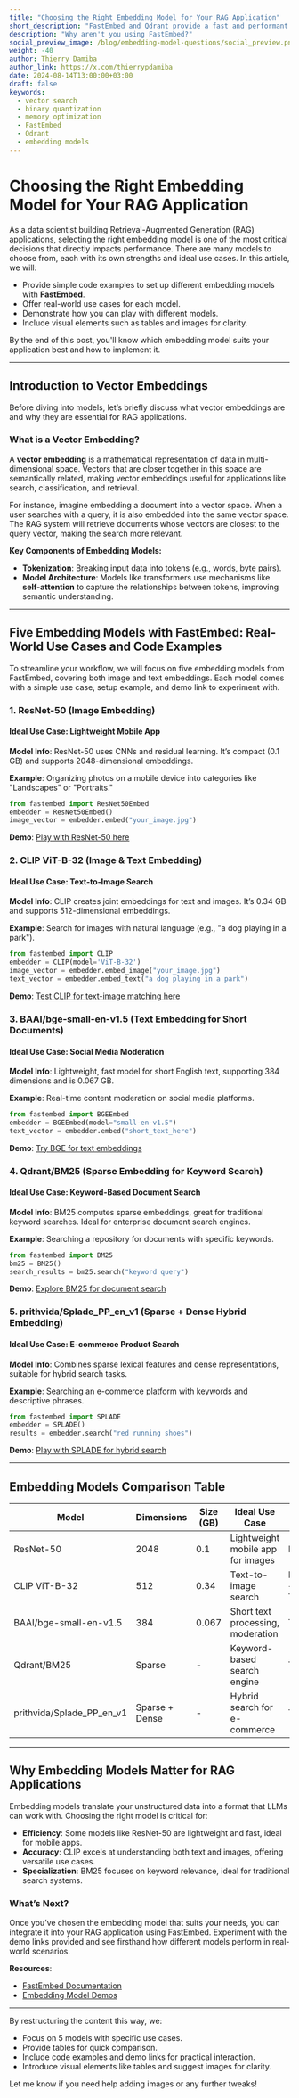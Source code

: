 ```yaml
---
title: "Choosing the Right Embedding Model for Your RAG Application"
short_description: "FastEmbed and Qdrant provide a fast and performant option for your AI Application"
description: "Why aren't you using FastEmbed?"
social_preview_image: /blog/embedding-model-questions/social_preview.png
weight: -40
author: Thierry Damiba
author_link: https://x.com/thierrypdamiba 
date: 2024-08-14T13:00:00+03:00
draft: false
keywords:
  - vector search
  - binary quantization
  - memory optimization
  - FastEmbed
  - Qdrant
  - embedding models
---
```


# Choosing the Right Embedding Model for Your RAG Application

As a data scientist building Retrieval-Augmented Generation (RAG) applications, selecting the right embedding model is one of the most critical decisions that directly impacts performance. There are many models to choose from, each with its own strengths and ideal use cases. In this article, we will:

- Provide simple code examples to set up different embedding models with **FastEmbed**.
- Offer real-world use cases for each model.
- Demonstrate how you can play with different models.
- Include visual elements such as tables and images for clarity.
  
By the end of this post, you'll know which embedding model suits your application best and how to implement it.

---

## Introduction to Vector Embeddings

Before diving into models, let’s briefly discuss what vector embeddings are and why they are essential for RAG applications.

### What is a Vector Embedding?

A **vector embedding** is a mathematical representation of data in multi-dimensional space. Vectors that are closer together in this space are semantically related, making vector embeddings useful for applications like search, classification, and retrieval.

For instance, imagine embedding a document into a vector space. When a user searches with a query, it is also embedded into the same vector space. The RAG system will retrieve documents whose vectors are closest to the query vector, making the search more relevant.

**Key Components of Embedding Models:**
- **Tokenization**: Breaking input data into tokens (e.g., words, byte pairs).
- **Model Architecture**: Models like transformers use mechanisms like **self-attention** to capture the relationships between tokens, improving semantic understanding.
  
---

## Five Embedding Models with FastEmbed: Real-World Use Cases and Code Examples

To streamline your workflow, we will focus on five embedding models from FastEmbed, covering both image and text embeddings. Each model comes with a simple use case, setup example, and demo link to experiment with.

### 1. **ResNet-50 (Image Embedding)**
#### Ideal Use Case: Lightweight Mobile App
**Model Info**: ResNet-50 uses CNNs and residual learning. It’s compact (0.1 GB) and supports 2048-dimensional embeddings.

**Example**: Organizing photos on a mobile device into categories like "Landscapes" or "Portraits."

```python
from fastembed import ResNet50Embed
embedder = ResNet50Embed()
image_vector = embedder.embed("your_image.jpg")
```

**Demo**: [Play with ResNet-50 here](#)

### 2. **CLIP ViT-B-32 (Image & Text Embedding)**
#### Ideal Use Case: Text-to-Image Search
**Model Info**: CLIP creates joint embeddings for text and images. It’s 0.34 GB and supports 512-dimensional embeddings.

**Example**: Search for images with natural language (e.g., "a dog playing in a park").

```python
from fastembed import CLIP
embedder = CLIP(model='ViT-B-32')
image_vector = embedder.embed_image("your_image.jpg")
text_vector = embedder.embed_text("a dog playing in a park")
```

**Demo**: [Test CLIP for text-image matching here](#)

### 3. **BAAI/bge-small-en-v1.5 (Text Embedding for Short Documents)**
#### Ideal Use Case: Social Media Moderation
**Model Info**: Lightweight, fast model for short English text, supporting 384 dimensions and is 0.067 GB.

**Example**: Real-time content moderation on social media platforms.

```python
from fastembed import BGEEmbed
embedder = BGEEmbed(model="small-en-v1.5")
text_vector = embedder.embed("short_text_here")
```

**Demo**: [Try BGE for text embeddings](#)

### 4. **Qdrant/BM25 (Sparse Embedding for Keyword Search)**
#### Ideal Use Case: Keyword-Based Document Search
**Model Info**: BM25 computes sparse embeddings, great for traditional keyword searches. Ideal for enterprise document search engines.

**Example**: Searching a repository for documents with specific keywords.

```python
from fastembed import BM25
bm25 = BM25()
search_results = bm25.search("keyword query")
```

**Demo**: [Explore BM25 for document search](#)

### 5. **prithvida/Splade_PP_en_v1 (Sparse + Dense Hybrid Embedding)**
#### Ideal Use Case: E-commerce Product Search
**Model Info**: Combines sparse lexical features and dense representations, suitable for hybrid search tasks.

**Example**: Searching an e-commerce platform with keywords and descriptive phrases.

```python
from fastembed import SPLADE
embedder = SPLADE()
results = embedder.search("red running shoes")
```

**Demo**: [Play with SPLADE for hybrid search](#)

---

## Embedding Models Comparison Table

| Model                    | Dimensions | Size (GB) | Ideal Use Case                     | Type         |
|---------------------------|------------|-----------|-------------------------------------|--------------|
| ResNet-50                  | 2048       | 0.1       | Lightweight mobile app for images   | Image        |
| CLIP ViT-B-32              | 512        | 0.34      | Text-to-image search                | Image + Text |
| BAAI/bge-small-en-v1.5     | 384        | 0.067     | Short text processing, moderation   | Text         |
| Qdrant/BM25                | Sparse     | -         | Keyword-based search engine         | Text         |
| prithvida/Splade_PP_en_v1  | Sparse + Dense |  -       | Hybrid search for e-commerce        | Text         |

---

## Why Embedding Models Matter for RAG Applications

Embedding models translate your unstructured data into a format that LLMs can work with. Choosing the right model is critical for:

- **Efficiency**: Some models like ResNet-50 are lightweight and fast, ideal for mobile apps.
- **Accuracy**: CLIP excels at understanding both text and images, offering versatile use cases.
- **Specialization**: BM25 focuses on keyword relevance, ideal for traditional search systems.

### What’s Next?

Once you’ve chosen the embedding model that suits your needs, you can integrate it into your RAG application using FastEmbed. Experiment with the demo links provided and see firsthand how different models perform in real-world scenarios.

**Resources**:
- [FastEmbed Documentation](#)
- [Embedding Model Demos](#)

---

By restructuring the content this way, we:
- Focus on 5 models with specific use cases.
- Provide tables for quick comparison.
- Include code examples and demo links for practical interaction.
- Introduce visual elements like tables and suggest images for clarity.

Let me know if you need help adding images or any further tweaks!